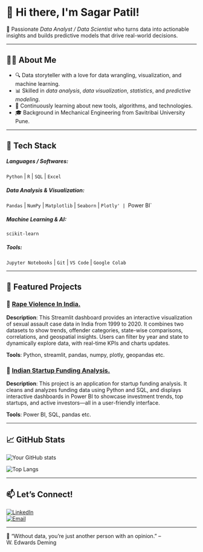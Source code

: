 # 👋 Hi there, I'm Sagar Patil!

🎯 Passionate *Data Analyst / Data Scientist* who turns data into actionable insights and builds predictive models that drive real-world decisions.

---

## 👨‍💻 About Me

- 🔍 Data storyteller with a love for data wrangling, visualization, and machine learning.
- 📊 Skilled in *data analysis*, *data visualization*, *statistics*, and *predictive modeling*.
- 🧠 Continuously learning about new tools, algorithms, and technologies.
- 🎓 Background in Mechanical Engineering from Savitribai University Pune.

---

## 💼 Tech Stack

##### Languages / Softwares:
`Python` | `R` | `SQL` | `Excel`

##### Data Analysis & Visualization:
`Pandas` | `NumPy` | `Matplotlib` | `Seaborn` | `Plotly' | `Power BI`

##### Machine Learning & AI:
`scikit-learn`

##### Tools:
`Jupyter Notebooks` | `Git` | `VS Code` | `Google Colab`

---

## 📂 Featured Projects

### 🔹 [Rape Violence In India.]( https://github.com/SagarPatil-2808/Rape-Violence-In-India-Project)
**Description**: This Streamlit dashboard provides an interactive visualization of sexual assault case data in India from 1999 to 2020. It combines two datasets to show trends, offender categories, state-wise comparisons, correlations, and geospatial insights. Users can filter by year and state to dynamically explore data, with real-time KPIs and charts updates.
  
**Tools**: Python, streamlit, pandas, numpy, plotly, geopandas etc.

### 🔹 [Indian Startup Funding Analysis.]( https://github.com/SagarPatil-2808/Indian-Startup-Funding-Analysis.)
**Description**: This project is an application for startup funding analysis. It cleans and analyzes funding data using Python and SQL, and displays interactive dashboards in Power BI to showcase investment trends, top startups, and active investors—all in a user-friendly interface. 

**Tools**: Power BI, SQL, pandas  etc.

---

## 📈 GitHub Stats

![Your GitHub stats](https://github-readme-stats.vercel.app/api?username=SagarPatil-2808&show_icons=true&hide_title=true&theme=default)

![Top Langs](https://github-readme-stats.vercel.app/api/top-langs/?username=SagarPatil-2808&layout=compact&theme=default)

---

## 📫 Let’s Connect!

[![LinkedIn](https://img.shields.io/badge/LinkedIn-blue?style=for-the-badge&logo=linkedin)](https://www.linkedin.com/in/sagar-patil-3673832a3/)  
[![Email](https://img.shields.io/badge/Contact_Me-green?style=for-the-badge&logo=gmail)](mailto:sagyy2001@gmail.com)

---

🧠 “Without data, you’re just another person with an opinion.” – W. Edwards Deming
